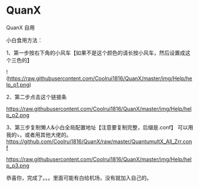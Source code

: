 # QuanX
QuanX
自用

小白食用方法：

1、第一步按右下角的小风车【如果不是这个颜色的请长按小风车，然后设置成这个三色的】

!(https://raw.githubusercontent.com/Coolrui1816/QuanX/master/img/Help/help_p1.png)


2、第二步点击这个链接条

https://raw.githubusercontent.com/Coolrui1816/QuanX/master/img/Help/help_p2.png


3、第三步复制懒人&小白全局配置地址【注意要复制完整，后缀是.conf】
可以用我的⤵️，或者用其他大佬的。
https://github.com/Coolrui1816/QuanX/raw/master/QuantumultX_All_Zrr.conf

https://raw.githubusercontent.com/Coolrui1816/QuanX/master/img/Help/help_p3.png

恭喜你，完成了。。。里面可能有白给机场，没有就加入自己的。
